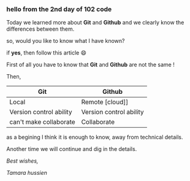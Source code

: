 ### hello from the 2nd day of 102 code 
Today we learned more about **Git** and **Github** and we clearly know the differences between them.

so, would you like to know what I have known?

if **yes**, then follow this article :smile:

First of all you have to know that **Git** and **Github** are not the same !

Then, 

Git | Github
------------ | -------------
Local | Remote [cloud]]
Version control ability | Version control ability
can't make collaborate | Collaborate

as a begining I think it is enough to know, away from technical details.

Another time we will continue and dig in the details.

*Best wishes,*
 
*Tamara hussien*
